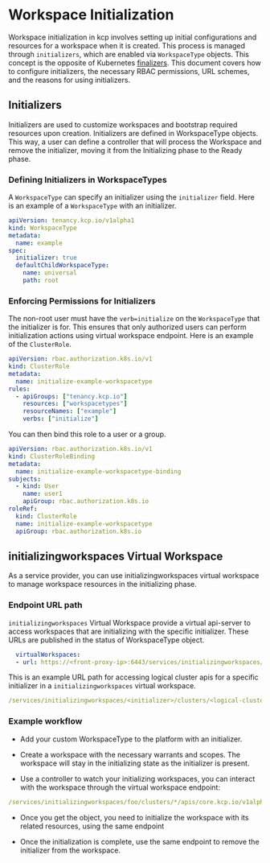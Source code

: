 # Workspace Initialization

Workspace initialization in kcp involves setting up initial configurations and resources for a workspace when it is created. This process is managed through `initializers`, which are enabled via `WorkspaceType` objects. This concept is the opposite of Kubernetes [finalizers](https://kubernetes.io/docs/concepts/overview/working-with-objects/finalizers/). This document covers how to configure initializers, the necessary RBAC permissions, URL schemes, and the reasons for using initializers.

## Initializers

Initializers are used to customize workspaces and bootstrap required resources upon creation. Initializers are defined in WorkspaceType objects. This way, a user can define a controller that will process the Workspace and remove the initializer, moving it from the Initializing phase to the Ready phase.

### Defining Initializers in WorkspaceTypes

A `WorkspaceType` can specify an initializer using the `initializer` field. Here is an example of a `WorkspaceType` with an initializer.

```yaml
apiVersion: tenancy.kcp.io/v1alpha1
kind: WorkspaceType
metadata:
  name: example
spec:
  initializer: true
  defaultChildWorkspaceType:
    name: universal
    path: root
```

### Enforcing Permissions for Initializers

The non-root user must have the `verb=initialize` on the `WorkspaceType` that the initializer is for. This ensures that only authorized users can perform initialization actions using virtual workspace endpoint. Here is an example of the `ClusterRole`.

```yaml
apiVersion: rbac.authorization.k8s.io/v1
kind: ClusterRole
metadata:
  name: initialize-example-workspacetype
rules:
  - apiGroups: ["tenancy.kcp.io"]
    resources: ["workspacetypes"]
    resourceNames: ["example"]
    verbs: ["initialize"]
```
You can then bind this role to a user or a group.

```yaml
apiVersion: rbac.authorization.k8s.io/v1
kind: ClusterRoleBinding
metadata:
  name: initialize-example-workspacetype-binding
subjects:
  - kind: User
    name: user1
    apiGroup: rbac.authorization.k8s.io
roleRef:
  kind: ClusterRole
  name: initialize-example-workspacetype
  apiGroup: rbac.authorization.k8s.io
```

## initializingworkspaces Virtual Workspace

As a service provider, you can use initializingworkspaces virtual workspace to manage workspace resources in the initializing phase.

### Endpoint URL path

`initializingworkspaces` Virtual Workspace provide a virtual api-server to access workspaces that are initializing with the specific initializer. These URLs are published in the status of WorkspaceType object.


```yaml
  virtualWorkspaces:
  - url: https://<front-proxy-ip>:6443/services/initializingworkspaces/<initializer>
```

This is an example URL path for accessing logical cluster apis for a specific initializer in a `initializingworkspaces` virtual workspace.

```yaml
/services/initializingworkspaces/<initializer>/clusters/<logical-cluster>/apis/example.com/v1alpha1/exampleapis
```

### Example workflow

* Add your custom WorkspaceType to the platform with an initializer.

* Create a workspace with the necessary warrants and scopes. The workspace will stay in the initializing state as the initializer is present.

* Use a controller to watch your initializing workspaces, you can interact with the workspace through the virtual workspace endpoint:

```yaml
/services/initializingworkspaces/foo/clusters/*/apis/core.kcp.io/v1alpha1/logicalclusters
```
* Once you get the object, you need to initialize the workspace with its related resources, using the same endpoint

* Once the initialization is complete, use the same endpoint to remove the initializer from the workspace.
